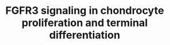 ---
annotations:
- type: Pathway Ontology
  value: thyroid hormone signaling pathway
- type: Pathway Ontology
  value: parathyroid hormone signaling pathway
- type: Pathway Ontology
  value: fibroblast growth factor signaling pathway
- type: Disease Ontology
  value: Muenke Syndrome
authors:
- Rlee
- DeSl
- Khanspers
- Egonw
- Eweitz
communities:
- SkeletalDysplasia
description: 'Taken from Achondroplasia: Development, Pathenogenesis, and Therapy
  by Ornitz DM, Legeai-Mallet L [https://www.ncbi.nlm.nih.gov/pubmed/27987249].  Signaling
  pathways in the postnatal growth plate. During endochondral bone development, FGF9
  and FGF18, derived from the perichondrium and surrounding tissue, signal to FGFR3
  in chondrocytes. The balance of chondrocyte proliferation and differentiation is
  controlled by crosstalk of several signaling pathways. Expression of FGFR3 is enhanced
  by thyroid hormone (T3/3,3'',5''-Triiodothyronine) and suppressed by PTHLH (member
  of the parathyroid hormone family). FGFR3 signaling results in increased expression
  of Snail1 (encoded by SNAI1), which is required for activation of STAT1 and MAPK
  signaling (ERK1/2 and p38 branches). Signaling from PTHLH, IHH and BMPs antagonizes
  the suppression of chondrocyte proliferation by FGFR3. Both FGFR3 and PTHLH function
  to suppress chondrocyte differentiation and antagonize the action of Wnt signaling,
  which promotes differentiation. FGFR3 negatively regulates the autophagy protein,
  ATG5. Activation of downstream signals: PP2a (encoded by PPP2CA) regulates p107
  (encoded by RBL1) activation, and STAT1 regulates p21Waf1/Cip1 (encoded by CKDN1A)
  activation. Both function to suppress chondrocyte proliferation. Activation of the
  MAPKs, ERK1, and ERK2, regulate Sox9 expression, which functions to suppress chondrocyte
  terminal differentiation and endochondral ossification.  Linked with a dotted arrow
  to the GeneProduct nodes are diseases caused by mutation in the respective gene.'
last-edited: 2021-05-07
organisms:
- Homo sapiens
redirect_from:
- /index.php/Pathway:WP4767
- /instance/WP4767
schema-jsonld:
- '@context': https://schema.org/
  '@id': https://wikipathways.github.io/pathways/WP4767.html
  '@type': Dataset
  creator:
    '@type': Organization
    name: WikiPathways
  description: 'Taken from Achondroplasia: Development, Pathenogenesis, and Therapy
    by Ornitz DM, Legeai-Mallet L [https://www.ncbi.nlm.nih.gov/pubmed/27987249].  Signaling
    pathways in the postnatal growth plate. During endochondral bone development,
    FGF9 and FGF18, derived from the perichondrium and surrounding tissue, signal
    to FGFR3 in chondrocytes. The balance of chondrocyte proliferation and differentiation
    is controlled by crosstalk of several signaling pathways. Expression of FGFR3
    is enhanced by thyroid hormone (T3/3,3'',5''-Triiodothyronine) and suppressed
    by PTHLH (member of the parathyroid hormone family). FGFR3 signaling results in
    increased expression of Snail1 (encoded by SNAI1), which is required for activation
    of STAT1 and MAPK signaling (ERK1/2 and p38 branches). Signaling from PTHLH, IHH
    and BMPs antagonizes the suppression of chondrocyte proliferation by FGFR3. Both
    FGFR3 and PTHLH function to suppress chondrocyte differentiation and antagonize
    the action of Wnt signaling, which promotes differentiation. FGFR3 negatively
    regulates the autophagy protein, ATG5. Activation of downstream signals: PP2a
    (encoded by PPP2CA) regulates p107 (encoded by RBL1) activation, and STAT1 regulates
    p21Waf1/Cip1 (encoded by CKDN1A) activation. Both function to suppress chondrocyte
    proliferation. Activation of the MAPKs, ERK1, and ERK2, regulate Sox9 expression,
    which functions to suppress chondrocyte terminal differentiation and endochondral
    ossification.  Linked with a dotted arrow to the GeneProduct nodes are diseases
    caused by mutation in the respective gene.'
  keywords:
  - CDKN1A
  - NPR2
  - BMP4
  - PTHLH
  - FGF9
  - MAPK12
  - RBL1
  - CNP
  - PPP2CA
  - FGFR3
  - MAPK14
  - FGF18
  - MAPK1
  - BMP2
  - RAF1
  - PTH1R
  - THRA
  - SOX9
  - SNAI1
  - MAP2K1
  - MAPK3
  - MAPK11
  - ATG5
  - MAP2K2
  - 3,3',5'-Triiodothyronine
  - STAT1
  - IHH
  - MAPK13
  license: CC0
  name: FGFR3 signaling in chondrocyte proliferation and terminal differentiation
seo: CreativeWork
title: FGFR3 signaling in chondrocyte proliferation and terminal differentiation
wpid: WP4767
---